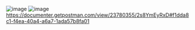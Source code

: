 ![image](https://user-images.githubusercontent.com/93390507/204866263-23539828-9946-45aa-a59e-7d91b2337e8a.png)
![image](https://user-images.githubusercontent.com/93390507/204866909-16fb9efd-71ba-4519-b76c-20d6a0f6e5c2.png)
https://documenter.getpostman.com/view/23780355/2s8YmEyRxD#f1dda8c1-f4ea-40a4-a6a7-1ada57b8fa01
